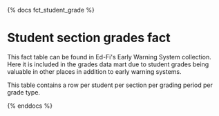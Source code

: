 
{% docs fct_student_grade %}

# Student section grades fact

This fact table can be found in Ed-Fi's Early Warning System collection. Here it is included in the grades data mart due to student grades being valuable in other places in addition to early warning systems.

This table contains a row per student per section per grading period per grade type.


{% enddocs %}
